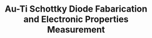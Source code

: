 ---
style: style4
image_path: images/graphs.jpeg
path: generic.html 
title: Au-Ti Schottky Diode Fabarication and Electronic Properties Measurement
caption: Fabricated a gold-titanium junction and measured current versus voltage and temperature values to experimentally verify Schottky barrier behavior and measure barrier height
---